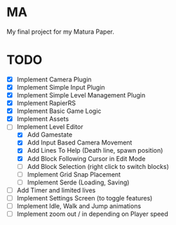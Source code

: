 # MA
My final project for my Matura Paper.
# TODO
- [x] Implement Camera Plugin
- [x] Implement Simple Input Plugin
- [x] Implement Simple Level Management Plugin
- [x] Implement RapierRS
- [x] Implement Basic Game Logic
- [x] Implement Assets
- [ ] Implement Level Editor
    - [x] Add Gamestate
    - [x] Add Input Based Camera Movement
    - [x] Add Lines To Help (Death line, spawn position)
    - [x] Add Block Following Cursor in Edit Mode
    - [ ] Add Block Selection (right click to switch blocks)
    - [ ] Implement Grid Snap Placement
    - [ ] Implement Serde (Loading, Saving)
- [ ] Add Timer and limited lives
- [ ] Implement Settings Screen (to toggle features)
- [ ] Implement Idle, Walk and Jump animations
- [ ] Implement zoom out / in depending on Player speed
